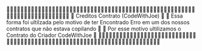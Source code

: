 
👻👻👻👻👻👻👻👻👻👻👻👻👻👻👻👻👻👻👻👻👻👻👻👻👻👻👻👻👻👻👻👻👻👻👻👻👻👻👻👻👻👻👻👻👻👻👻👻👻👻👻👻👻👻👻👻👻👻👻👻👻👻👻👻👻👻👻👻👻👻👻👻
👻                                 Creditos Contrato (CodeWithJoe)                                                     👻
👻    Essa forma foi ultilzada pelo motivo de ter Encontrado Erro em um dos nossos contratos que não estava copilando  👻
👻    Por esse motivo ultilizamos o Contrato do Criador CodeWithJoe                                                    👻
👻👻👻👻👻👻👻👻👻👻👻👻👻👻👻👻👻👻👻👻👻👻👻👻👻👻👻👻👻👻👻👻👻👻👻👻👻👻👻👻👻👻👻👻👻👻👻👻👻👻👻👻👻👻👻👻👻👻👻👻👻👻👻👻👻👻👻👻👻👻👻👻

